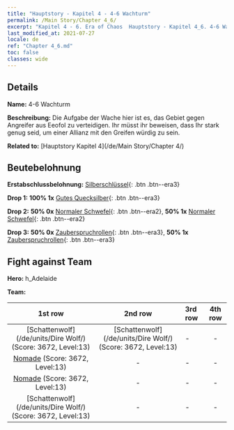 ```yaml
---
title: "Hauptstory - Kapitel 4 - 4-6 Wachturm"
permalink: /Main Story/Chapter 4_6/
excerpt: "Kapitel 4 - 6. Era of Chaos  Hauptstory - Kapitel 4_6. 4-6 Wachturm"
last_modified_at: 2021-07-27
locale: de
ref: "Chapter 4_6.md"
toc: false
classes: wide
---
```


## Details

 **Name:** 4-6 Wachturm

 **Beschreibung:** Die Aufgabe der Wache hier ist es, das Gebiet gegen Angreifer aus Eeofol zu verteidigen. Ihr müsst ihr beweisen, dass Ihr stark genug seid, um einer Allianz mit den Greifen würdig zu sein.

 **Related to:** [Hauptstory Kapitel 4](/de/Main Story/Chapter 4/)

## Beutebelohnung

 **Erstabschlussbelohnung:** [Silberschlüssel](/ItemsDE/con_693/){: .btn .btn--era3}

 **Drop 1:** **100% 1x** [Gutes Quecksilber](/ItemsDE/mat_14/){: .btn .btn--era3}

 **Drop 2:** **50% 0x** [Normaler Schwefel](/ItemsDE/mat_9/){: .btn .btn--era2}, **50% 1x** [Normaler Schwefel](/ItemsDE/mat_9/){: .btn .btn--era2}

 **Drop 3:** **50% 0x** [Zauberspruchrollen](/ItemsDE/con_694/){: .btn .btn--era3}, **50% 1x** [Zauberspruchrollen](/ItemsDE/con_694/){: .btn .btn--era3}


## Fight against Team
 **Hero:** h_Adelaide

 **Team:**


  | 1st row | 2nd row | 3rd row | 4th row |
  |:----:|:----:|:----|:----:|
  | [Schattenwolf](/de/units/Dire Wolf/) (Score: 3672, Level:13)  | [Schattenwolf](/de/units/Dire Wolf/) (Score: 3672, Level:13)  | - | - |
  | [Nomade](/de/units/Nomad/) (Score: 3672, Level:13)  | - | - | - |
  | [Nomade](/de/units/Nomad/) (Score: 3672, Level:13)  | - | - | - |
  | [Schattenwolf](/de/units/Dire Wolf/) (Score: 3672, Level:13)  | - | - | - |


